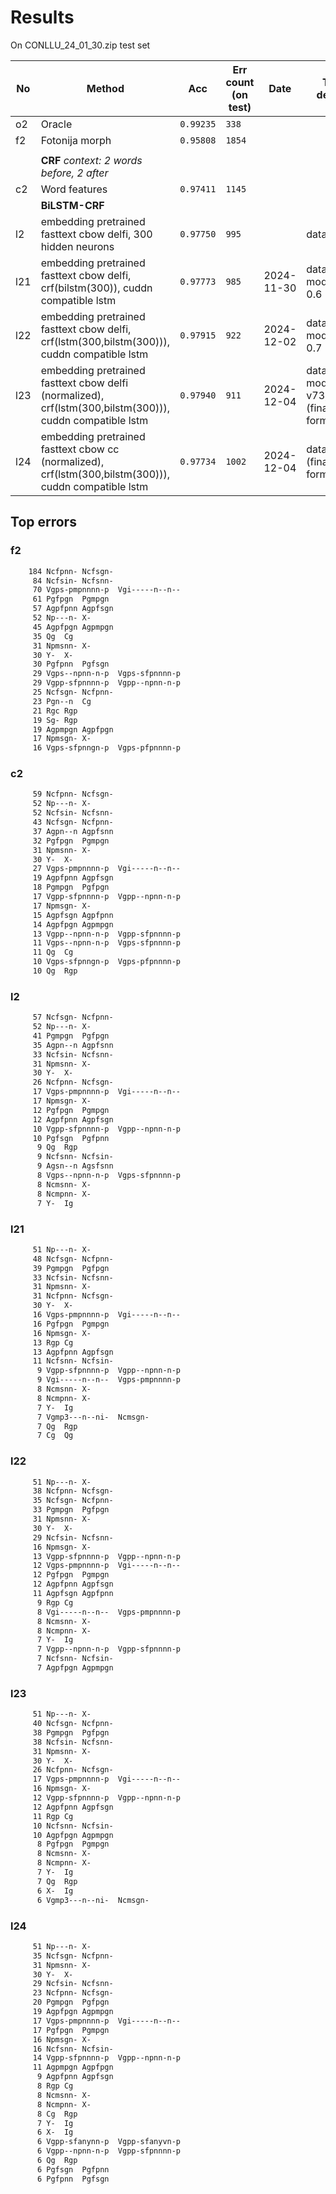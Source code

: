 # Results

On CONLLU_24_01_30.zip test set


| No   | Method                                                                                | Acc          | Err count (on test) | Date        | Test details             |
|------|---------------------------------------------------------------------------------------|--------------|-----------|-------------|--------------------------|
| o2   | Oracle                                                                                | `0.99235`    | `338`     |
| f2   | Fotonija morph                                                                        | `0.95808`    | `1854`    |
|      |
|      | **CRF** *context: 2 words before, 2 after*                                            
| c2   | Word features                                                                         | `0.97411`    | `1145`    |
|      | **BiLSTM-CRF**                                                                        | 
| l2   | embedding pretrained fasttext cbow delfi, 300 hidden neurons                                | `0.97750`    | `995`     |             | data_v5.3                
| l21  | embedding pretrained fasttext cbow delfi, crf(bilstm(300)), cuddn compatible lstm          | `0.97773`    | `985`     | 2024-11-30  | data_v6, model tm-0.6    |
| l22  | embedding pretrained fasttext cbow delfi, crf(lstm(300,bilstm(300))), cuddn compatible lstm | `0.97915` | `922`   | 2024-12-02  | data_v72, model tm-0.7   |
| l23  | embedding pretrained fasttext cbow delfi (normalized), crf(lstm(300,bilstm(300))), cuddn compatible lstm | `0.97940` | `911`   | 2024-12-04 | data_v73, model-vol v73, (finalfusion format) | 
| l24  | embedding pretrained fasttext cbow cc (normalized), crf(lstm(300,bilstm(300))), cuddn compatible lstm | `0.97734` | `1002`   | 2024-12-04 | data_v74, (finalfusion format) | 



## Top errors

### f2

```txt
    184 Ncfpnn-	Ncfsgn-
     84 Ncfsin-	Ncfsnn-
     70 Vgps-pmpnnnn-p	Vgi-----n--n--
     61 Pgfpgn	Pgmpgn
     57 Agpfpnn	Agpfsgn
     52 Np---n-	X-
     45 Agpfpgn	Agpmpgn
     35 Qg	Cg
     31 Npmsnn-	X-
     30 Y-	X-
     30 Pgfpnn	Pgfsgn
     29 Vgps--npnn-n-p	Vgps-sfpnnnn-p
     29 Vgpp-sfpnnnn-p	Vgpp--npnn-n-p
     25 Ncfsgn-	Ncfpnn-
     23 Pgn--n	Cg
     21 Rgc	Rgp
     19 Sg-	Rgp
     19 Agpmpgn	Agpfpgn
     17 Npmsgn-	X-
     16 Vgps-sfpnngn-p	Vgps-pfpnnnn-p
```

### c2
```txt
     59 Ncfpnn-	Ncfsgn-
     52 Np---n-	X-
     52 Ncfsin-	Ncfsnn-
     43 Ncfsgn-	Ncfpnn-
     37 Agpn--n	Agpfsnn
     32 Pgfpgn	Pgmpgn
     31 Npmsnn-	X-
     30 Y-	X-
     27 Vgps-pmpnnnn-p	Vgi-----n--n--
     19 Agpfpnn	Agpfsgn
     18 Pgmpgn	Pgfpgn
     17 Vgpp-sfpnnnn-p	Vgpp--npnn-n-p
     17 Npmsgn-	X-
     15 Agpfsgn	Agpfpnn
     14 Agpfpgn	Agpmpgn
     13 Vgpp--npnn-n-p	Vgpp-sfpnnnn-p
     11 Vgps--npnn-n-p	Vgps-sfpnnnn-p
     11 Qg	Cg
     10 Vgps-sfpnngn-p	Vgps-pfpnnnn-p
     10 Qg	Rgp
```

### l2
```txt
     57 Ncfsgn-	Ncfpnn-
     52 Np---n-	X-
     41 Pgmpgn	Pgfpgn
     35 Agpn--n	Agpfsnn
     33 Ncfsin-	Ncfsnn-
     31 Npmsnn-	X-
     30 Y-	X-
     26 Ncfpnn-	Ncfsgn-
     17 Vgps-pmpnnnn-p	Vgi-----n--n--
     17 Npmsgn-	X-
     12 Pgfpgn	Pgmpgn
     12 Agpfpnn	Agpfsgn
     10 Vgpp-sfpnnnn-p	Vgpp--npnn-n-p
     10 Pgfsgn	Pgfpnn
      9 Qg	Rgp
      9 Ncfsnn-	Ncfsin-
      9 Agsn--n	Agsfsnn
      8 Vgps--npnn-n-p	Vgps-sfpnnnn-p
      8 Ncmsnn-	X-
      8 Ncmpnn-	X-
      7 Y-	Ig
```

### l21
```txt
     51 Np---n-	X-
     48 Ncfsgn-	Ncfpnn-
     39 Pgmpgn	Pgfpgn
     33 Ncfsin-	Ncfsnn-
     31 Npmsnn-	X-
     31 Ncfpnn-	Ncfsgn-
     30 Y-	X-
     16 Vgps-pmpnnnn-p	Vgi-----n--n--
     16 Pgfpgn	Pgmpgn
     16 Npmsgn-	X-
     13 Rgp	Cg
     13 Agpfpnn	Agpfsgn
     11 Ncfsnn-	Ncfsin-
      9 Vgpp-sfpnnnn-p	Vgpp--npnn-n-p
      9 Vgi-----n--n--	Vgps-pmpnnnn-p
      8 Ncmsnn-	X-
      8 Ncmpnn-	X-
      7 Y-	Ig
      7 Vgmp3---n--ni-	Ncmsgn-
      7 Qg	Rgp
      7 Cg	Qg
```

### l22
```txt
     51 Np---n-	X-
     38 Ncfpnn-	Ncfsgn-
     35 Ncfsgn-	Ncfpnn-
     33 Pgmpgn	Pgfpgn
     31 Npmsnn-	X-
     30 Y-	X-
     29 Ncfsin-	Ncfsnn-
     16 Npmsgn-	X-
     13 Vgpp-sfpnnnn-p	Vgpp--npnn-n-p
     12 Vgps-pmpnnnn-p	Vgi-----n--n--
     12 Pgfpgn	Pgmpgn
     12 Agpfpnn	Agpfsgn
     11 Agpfsgn	Agpfpnn
      9 Rgp	Cg
      8 Vgi-----n--n--	Vgps-pmpnnnn-p
      8 Ncmsnn-	X-
      8 Ncmpnn-	X-
      7 Y-	Ig
      7 Vgpp--npnn-n-p	Vgpp-sfpnnnn-p
      7 Ncfsnn-	Ncfsin-
      7 Agpfpgn	Agpmpgn
```

### l23
```txt
     51 Np---n-	X-
     40 Ncfsgn-	Ncfpnn-
     38 Pgmpgn	Pgfpgn
     38 Ncfsin-	Ncfsnn-
     31 Npmsnn-	X-
     30 Y-	X-
     26 Ncfpnn-	Ncfsgn-
     17 Vgps-pmpnnnn-p	Vgi-----n--n--
     16 Npmsgn-	X-
     12 Vgpp-sfpnnnn-p	Vgpp--npnn-n-p
     12 Agpfpnn	Agpfsgn
     11 Rgp	Cg
     10 Ncfsnn-	Ncfsin-
     10 Agpfpgn	Agpmpgn
      8 Pgfpgn	Pgmpgn
      8 Ncmsnn-	X-
      8 Ncmpnn-	X-
      7 Y-	Ig
      7 Qg	Rgp
      6 X-	Ig
      6 Vgmp3---n--ni-	Ncmsgn-
```

### l24
```txt
     51 Np---n-	X-
     35 Ncfsgn-	Ncfpnn-
     31 Npmsnn-	X-
     30 Y-	X-
     29 Ncfsin-	Ncfsnn-
     23 Ncfpnn-	Ncfsgn-
     20 Pgmpgn	Pgfpgn
     19 Agpfpgn	Agpmpgn
     17 Vgps-pmpnnnn-p	Vgi-----n--n--
     17 Pgfpgn	Pgmpgn
     16 Npmsgn-	X-
     16 Ncfsnn-	Ncfsin-
     14 Vgpp-sfpnnnn-p	Vgpp--npnn-n-p
     11 Agpmpgn	Agpfpgn
      9 Agpfpnn	Agpfsgn
      8 Rgp	Cg
      8 Ncmsnn-	X-
      8 Ncmpnn-	X-
      8 Cg	Rgp
      7 Y-	Ig
      6 X-	Ig
      6 Vgpp-sfanynn-p	Vgpp-sfanyvn-p
      6 Vgpp--npnn-n-p	Vgpp-sfpnnnn-p
      6 Qg	Rgp
      6 Pgfsgn	Pgfpnn
      6 Pgfpnn	Pgfsgn
```